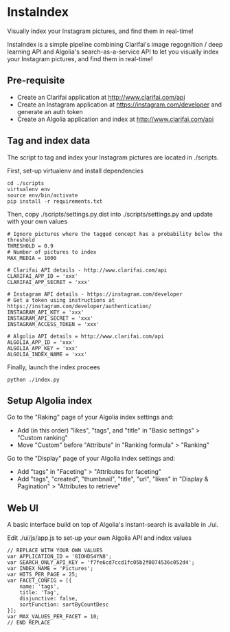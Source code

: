 # InstaIndex

Visually index your Instagram pictures, and find them in real-time!

InstaIndex is a simple pipeline combining Clarifai's image regognition / deep learning API and Algolia's search-as-a-service API to let you visually index your Instagram pictures, and find them in real-time!

## Pre-requisite

- Create an Clarifai application at http://www.clarifai.com/api
- Create an Instagram application at https://instagram.com/developer and generate an auth token
- Create an Algolia application and index at http://www.clarifai.com/api

## Tag and index data

The script to tag and index your Instagram pictures are located in ./scripts.

First, set-up virtualenv and install dependencies

    cd ./scripts
    virtualenv env
    source env/bin/activate
    pip install -r requirements.txt

Then, copy ./scripts/settings.py.dist into ./scripts/settings.py and update with your own values

    # Ignore pictures where the tagged concept has a probability below the threshold
    THRESHOLD = 0.9
    # Number of pictures to index
    MAX_MEDIA = 1000
    
    # Clarifai API details - http://www.clarifai.com/api
    CLARIFAI_APP_ID = 'xxx'
    CLARIFAI_APP_SECRET = 'xxx'
    
    # Instagram API details - https://instagram.com/developer
    # Get a token using instructions at https://instagram.com/developer/authentication/
    INSTAGRAM_API_KEY = 'xxx'
    INSTAGRAM_API_SECRET = 'xxx'
    INSTAGRAM_ACCESS_TOKEN = 'xxx'
    
    # Algolia API details = http://www.clarifai.com/api
    ALGOLIA_APP_ID = 'xxx'
    ALGOLIA_APP_KEY = 'xxx'
    ALGOLIA_INDEX_NAME = 'xxx'

Finally, launch the index procees

    python ./index.py

## Setup Algolia index

Go to the "Raking" page of your Algolia index settings and:
- Add (in this order) "likes", "tags", and "title" in "Basic settings" > "Custom ranking"
- Move "Custom" before "Attribute" in "Ranking formula" > "Ranking"

Go to the "Display" page of your Algolia index settings and:
- Add "tags" in "Faceting" > "Attributes for faceting"
- Add "tags", "created", "thumbnail", "title", "url", "likes" in "Display & Pagination" > "Attributes to retrieve"

## Web UI

A basic interface build on top of Algolia's instant-search is available in ./ui.

Edit ./ui/js/app.js to set-up your own Algolia API and index values

    // REPLACE WITH YOUR OWN VALUES
    var APPLICATION_ID = '8IOHDS4YN8';
    var SEARCH_ONLY_API_KEY = 'f7fe6cd7ccd1fc05b2f0074536c052d4';
    var INDEX_NAME = 'Pictures';
    var HITS_PER_PAGE = 25;
    var FACET_CONFIG = [{ 
        name: 'tags', 
        title: 'Tag', 
        disjunctive: false, 
        sortFunction: sortByCountDesc 
    }];
    var MAX_VALUES_PER_FACET = 10;
    // END REPLACE

